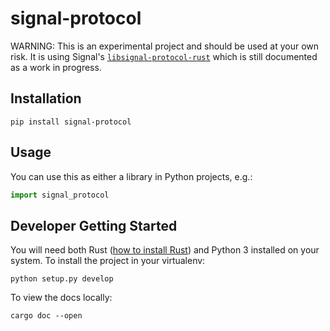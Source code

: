 # signal-protocol

WARNING: This is an experimental project and should be used at your own risk. It is using Signal's [`libsignal-protocol-rust`](https://github.com/signalapp/libsignal-protocol-rust) which is still documented as a work in progress.

## Installation

```
pip install signal-protocol
```

## Usage

You can use this as either a library in Python projects, e.g.:

```py
import signal_protocol
```

## Developer Getting Started

You will need both Rust ([how to install Rust](https://rustup.rs/)) and Python 3 installed on your system. To install the project in your virtualenv:

```
python setup.py develop
```

To view the docs locally:

```
cargo doc --open
```
